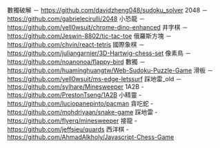 數獨破解 － https://github.com/davidzheng048/sudoku_solver
2048 － https://github.com/gabrielecirulli/2048
小恐龍 － https://github.com/yell0wsuit/chrome-dino-enhanced
井字棋 － https://github.com/Jeswin-8802/tic-tac-toe
俄羅斯方塊 － https://github.com/chvin/react-tetris
國際象棋 － https://github.com/juliangarnier/3D-Hartwig-chess-set
像素鳥 － https://github.com/noanonoa/flappy-bird
數獨 － https://github.com/huaminghuangtw/Web-Sudoku-Puzzle-Game
滑板 － https://github.com/yell0wsuit/ms-edge-letssurf
踩地雷_old － https://github.com/sylhare/Minesweeper
1A2B - https://github.com/PrestonTseng/1A2B
小精靈 - https://github.com/luciopanepinto/pacman
貪吃蛇 - https://github.com/mohdriyaan/snake-game
踩地雷 - https://github.com/flyerq/minesweeper
接龍 - https://github.com/jeffsieu/quards
西洋棋 - https://github.com/AhmadAlkholy/Javascript-Chess-Game